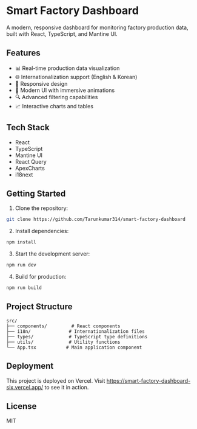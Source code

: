 # Smart Factory Dashboard

A modern, responsive dashboard for monitoring factory production data, built with React, TypeScript, and Mantine UI.

## Features

- 📊 Real-time production data visualization
- 🌐 Internationalization support (English & Korean)
- 📱 Responsive design
- 🎨 Modern UI with immersive animations
- 🔍 Advanced filtering capabilities
- 📈 Interactive charts and tables

## Tech Stack

- React
- TypeScript
- Mantine UI
- React Query
- ApexCharts
- i18next

## Getting Started

1. Clone the repository:
```bash
git clone https://github.com/Tarunkumar314/smart-factory-dashboard
```

2. Install dependencies:
```bash
npm install
```

3. Start the development server:
```bash
npm run dev
```

4. Build for production:
```bash
npm run build
```

## Project Structure

```
src/
├── components/         # React components
├── i18n/              # Internationalization files
├── types/             # TypeScript type definitions
├── utils/             # Utility functions
└── App.tsx           # Main application component
```

## Deployment

This project is deployed on Vercel. Visit https://smart-factory-dashboard-six.vercel.app/ to see it in action.

## License

MIT 
